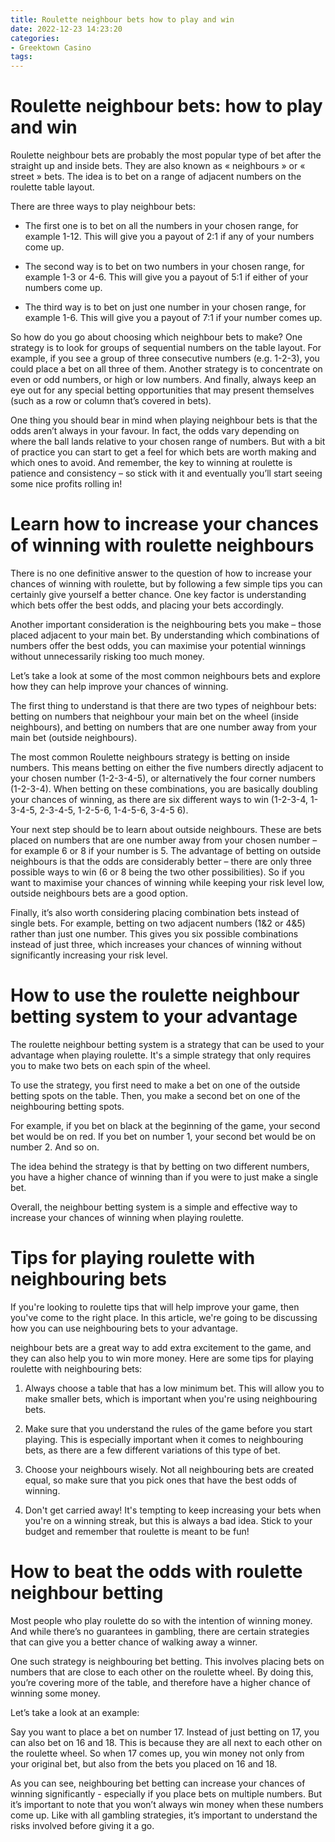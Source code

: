 ```yaml
---
title: Roulette neighbour bets how to play and win
date: 2022-12-23 14:23:20
categories:
- Greektown Casino
tags:
---
```



#  Roulette neighbour bets: how to play and win

Roulette neighbour bets are probably the most popular type of bet after the straight up and inside bets. They are also known as « neighbours » or « street » bets. The idea is to bet on a range of adjacent numbers on the roulette table layout.

There are three ways to play neighbour bets:

- The first one is to bet on all the numbers in your chosen range, for example 1-12. This will give you a payout of 2:1 if any of your numbers come up.

- The second way is to bet on two numbers in your chosen range, for example 1-3 or 4-6. This will give you a payout of 5:1 if either of your numbers come up.

- The third way is to bet on just one number in your chosen range, for example 1-6. This will give you a payout of 7:1 if your number comes up.

So how do you go about choosing which neighbour bets to make? One strategy is to look for groups of sequential numbers on the table layout. For example, if you see a group of three consecutive numbers (e.g. 1-2-3), you could place a bet on all three of them. Another strategy is to concentrate on even or odd numbers, or high or low numbers. And finally, always keep an eye out for any special betting opportunities that may present themselves (such as a row or column that’s covered in bets).

One thing you should bear in mind when playing neighbour bets is that the odds aren’t always in your favour. In fact, the odds vary depending on where the ball lands relative to your chosen range of numbers. But with a bit of practice you can start to get a feel for which bets are worth making and which ones to avoid. And remember, the key to winning at roulette is patience and consistency – so stick with it and eventually you’ll start seeing some nice profits rolling in!

#  Learn how to increase your chances of winning with roulette neighbours

There is no one definitive answer to the question of how to increase your chances of winning with roulette, but by following a few simple tips you can certainly give yourself a better chance. One key factor is understanding which bets offer the best odds, and placing your bets accordingly.

Another important consideration is the neighbouring bets you make – those placed adjacent to your main bet. By understanding which combinations of numbers offer the best odds, you can maximise your potential winnings without unnecessarily risking too much money.

Let’s take a look at some of the most common neighbours bets and explore how they can help improve your chances of winning.

The first thing to understand is that there are two types of neighbour bets: betting on numbers that neighbour your main bet on the wheel (inside neighbours), and betting on numbers that are one number away from your main bet (outside neighbours).

The most common Roulette neighbours strategy is betting on inside numbers. This means betting on either the five numbers directly adjacent to your chosen number (1-2-3-4-5), or alternatively the four corner numbers (1-2-3-4). When betting on these combinations, you are basically doubling your chances of winning, as there are six different ways to win (1-2-3-4, 1-3-4-5, 2-3-4-5, 1-2-5-6, 1-4-5-6, 3-4-5 6).

Your next step should be to learn about outside neighbours. These are bets placed on numbers that are one number away from your chosen number – for example 6 or 8 if your number is 5. The advantage of betting on outside neighbours is that the odds are considerably better – there are only three possible ways to win (6 or 8 being the two other possibilities). So if you want to maximise your chances of winning while keeping your risk level low, outside neighbours bets are a good option.

Finally, it’s also worth considering placing combination bets instead of single bets. For example, betting on two adjacent numbers (1&2 or 4&5) rather than just one number. This gives you six possible combinations instead of just three, which increases your chances of winning without significantly increasing your risk level.

#  How to use the roulette neighbour betting system to your advantage

The roulette neighbour betting system is a strategy that can be used to your advantage when playing roulette. It's a simple strategy that only requires you to make two bets on each spin of the wheel.

To use the strategy, you first need to make a bet on one of the outside betting spots on the table. Then, you make a second bet on one of the neighbouring betting spots.

For example, if you bet on black at the beginning of the game, your second bet would be on red. If you bet on number 1, your second bet would be on number 2. And so on.

The idea behind the strategy is that by betting on two different numbers, you have a higher chance of winning than if you were to just make a single bet.

Overall, the neighbour betting system is a simple and effective way to increase your chances of winning when playing roulette.

#  Tips for playing roulette with neighbouring bets

If you're looking to roulette tips that will help improve your game, then you've come to the right place. In this article, we're going to be discussing how you can use neighbouring bets to your advantage.

 neighbour bets are a great way to add extra excitement to the game, and they can also help you to win more money. Here are some tips for playing roulette with neighbouring bets:

1. Always choose a table that has a low minimum bet. This will allow you to make smaller bets, which is important when you're using neighbouring bets.

2. Make sure that you understand the rules of the game before you start playing. This is especially important when it comes to neighbouring bets, as there are a few different variations of this type of bet.

3. Choose your neighbours wisely. Not all neighbouring bets are created equal, so make sure that you pick ones that have the best odds of winning.

4. Don't get carried away! It's tempting to keep increasing your bets when you're on a winning streak, but this is always a bad idea. Stick to your budget and remember that roulette is meant to be fun!

#  How to beat the odds with roulette neighbour betting

Most people who play roulette do so with the intention of winning money. And while there’s no guarantees in gambling, there are certain strategies that can give you a better chance of walking away a winner.

One such strategy is neighbouring bet betting. This involves placing bets on numbers that are close to each other on the roulette wheel. By doing this, you’re covering more of the table, and therefore have a higher chance of winning some money.

Let’s take a look at an example:

Say you want to place a bet on number 17. Instead of just betting on 17, you can also bet on 16 and 18. This is because they are all next to each other on the roulette wheel. So when 17 comes up, you win money not only from your original bet, but also from the bets you placed on 16 and 18.

As you can see, neighbouring bet betting can increase your chances of winning significantly - especially if you place bets on multiple numbers. But it’s important to note that you won’t always win money when these numbers come up. Like with all gambling strategies, it’s important to understand the risks involved before giving it a go.